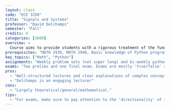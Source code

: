 ```yaml
---
layout: class
code: "ECE 3250"
title: "Signals and Systems"
professor: "David Delchamps"
semester: "Fall"
credits: 4
categories: [3000]
overview: >
  Course aims to provide students with a rigorous treatment of the fundamentals of discrete- and continuous-time signals and systems. The course makes use of sophisticated tools such as vector spaces of signals (e.g. bounded, summable, and square-summable signals) and orthogonal expansions in Hilbert space in addition to covering standard material on time- and frequency-domain analysis of signals and systems, including discrete- and continuous-time convolution, Fourier series, continuous- and discrete-time Fourier transforms, sampling theory, the DFT and FFT, and spectrograms. Homework assignments include a computational component where appropriate.
prerequisites: "MATH 2930, MATH 2940, Basic knowledge of Python programming"
key_topics: ["Math", "Python"]
assignments: "Weekly problem sets (not super long) and bi-weekly python programming 'labs' (not super long either)"
exams: "Two prelims and one final exam. Exams are mostly 'true/false' and are very fair."
pros:
  - "Well-structured lectures and clear explanations of complex concepts."
  - "Delchamps is an engaging lecturer"
cons:
  - "Largely theoretical/general/mathematical."
tips:
  - "For exams, make sure to pay attention to the 'directionality' of implications proven in class (i.e. \(\implies\) vs. \(\iff\)"
---
```

